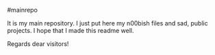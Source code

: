 #mainrepo

It is my main repository.
I just put here my n00bish files and sad, public projects.
I hope that I made this readme well.

Regards dear visitors!
